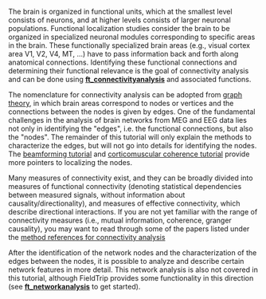 The brain is organized in functional units, which at the smallest level consists of neurons, and at higher levels consists of larger neuronal populations. Functional localization studies consider the brain to be organized in specialized neuronal modules corresponding to specific areas in the brain. These functionally specialized brain areas (e.g., visual cortex area V1, V2, V4, MT, ...) have to pass information back and forth along anatomical connections. Identifying these functional connections and determining their functional relevance is the goal of connectivity analysis and can be done using **[ft_connectivityanalysis](/reference/ft_connectivityanalysis)** and associated functions.

The nomenclature for connectivity analysis can be adopted from [graph theory](http://en.wikipedia.org/wiki/Graph_theory), in which brain areas correspond to nodes or vertices and the connections between the nodes is given by edges. One of the fundamental challenges in the analysis of brain networks from MEG and EEG data lies not only in identifying the "edges", i.e. the functional connections, but also the "nodes". The remainder of this tutorial will only explain the methods to characterize the edges, but will not go into details for identifying the nodes. The [beamforming tutorial](/tutorial/beamformer) and [corticomuscular coherence tutorial](/tutorial/coherence) provide more pointers to localizing the nodes.

Many measures of connectivity exist, and they can be broadly divided into measures of functional connectivity (denoting statistical dependencies between measured signals, without information about causality/directionality), and measures of effective connectivity, which describe directional interactions. If you are not yet familiar with the range of connectivity measures (i.e., mutual information, coherence, granger causality), you may want to read through some of the papers listed under the [method references for connectivity analysis](/references_to_implemented_methods/#connectivity-analysis)

After the identification of the network nodes and the characterization of the edges between the nodes, it is possible to analyze and describe certain network features in more detail. This network analysis is also not covered in this tutorial, although FieldTrip provides some functionality in this direction (see **[ft_networkanalysis](/reference/ft_networkanalysis)** to get started).
